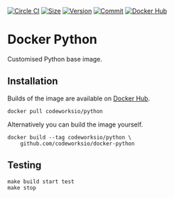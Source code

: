[![Circle CI](https://circleci.com/gh/codeworksio/docker-python.svg?style=shield "CircleCI")](https://circleci.com/gh/codeworksio/docker-python)&nbsp;[![Size](https://images.microbadger.com/badges/image/codeworksio/python.svg)](http://microbadger.com/images/codeworksio/python)&nbsp;[![Version](https://images.microbadger.com/badges/version/codeworksio/python.svg)](http://microbadger.com/images/codeworksio/python)&nbsp;[![Commit](https://images.microbadger.com/badges/commit/codeworksio/python.svg)](http://microbadger.com/images/codeworksio/python)&nbsp;[![Docker Hub](https://img.shields.io/docker/pulls/codeworksio/python.svg)](https://hub.docker.com/r/codeworksio/python/)

Docker Python
=============

Customised Python base image.

Installation
------------

Builds of the image are available on [Docker Hub](https://hub.docker.com/r/codeworksio/python/).

    docker pull codeworksio/python

Alternatively you can build the image yourself.

    docker build --tag codeworksio/python \
        github.com/codeworksio/docker-python

Testing
-------

    make build start test
    make stop
